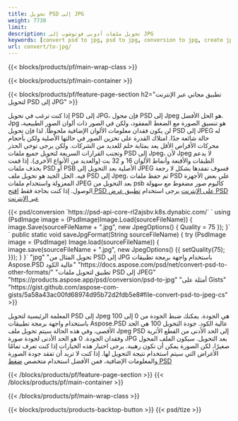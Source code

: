 ```yaml
---
title: تحويل PSD إلى JPG
weight: 7730
limit: 
description: تحويل ملفات أدوبي فوتوشوب إلى JPG
keywords: [convert psd to jpg, psd to jpg, conversion to jpg, create jpg from psd, print psd as jpg]
url: convert/to-jpg/
---
```


{{< blocks/products/pf/main-wrap-class >}}

{{< blocks/products/pf/main-container >}}

{{< blocks/products/pf/feature-page-section h2="تطبيق مجاني عبر الإنترنت لتحويل PSD إلى JPG" >}}
<p>إذا كنت ترغب في تحويل PSD إلى JPG، فإن محول PSD إلى Jpeg هو الحل الأفضل. Jpg هو تنسيق الصورة مع الضغط المفقود، ولكن في الصور ذات ألوان الصور الطبيعية، لن يكون فقدان معلومات الألوان الإضافية ملحوظًا. لذا فإن تحويل PSD إلى JPEG له حالة شائعة جدًا. امتلاك القدرة على تخزين الصور في حالتها الأصلية ولكن بأحجام محركات الأقراص الأقل يعد بمثابة حلم للعديد من الشركات. ولكن يرجى توخي الحذر وتجنب القرارات السريعة لتحويل جميع ملفات PSD إلى Jpeg، لأن Jpeg لا يدعم الطبقات والأقنعة وأنماط الألوان 16 و 32 بت (والعديد من الأنواع الأخرى). إذا قمت بحذف ملفات PSD أو PSB الأصلية بعد التحويل إلى JPEG فسوف تفقدها بشكل لا رجعة فيه. الحل الجيد هو تحويل ملف PSD إلى Jpeg، ثم حفظ ملفات PSD على بعض الأجهزة المعزولة واستخدام ملفات JPEG بعد التحويل من psb كألبوم صور مضغوط مع سهولة الوصول. إذا كنت بحاجة فقط <a href="/psd/view">افتح PSD على الإنترنت</a> يرجى استخدام <a href="/psd/view">تطبيق عرض PSD عبر الإنترنت</a></p>
{{< psd/conversion `https://psd-api-core-rl2ajsbv.k8s.dynabic.com/` 
`    using (PsdImage image = (PsdImage)Image.Load(sourceFileName))
    {
        image.Save(sourceFileName + ".jpg",  new JpegOptions() { Quality = 75 });
    }` 
`    public static void saveJpgFormat(String sourceFileName) {
        try (PsdImage image = (PsdImage) Image.load(sourceFileName)) {
            image.save(sourceFileName + ".jpg", new JpegOptions() {{
                setQuality(75);
            }});
        }
    }` 
		"jpg" 
"تحويل المثال من PSD إلى JPG باستخدام واجهة برمجة تطبيقات Aspose.PSD عالية الكود"  "https://docs.aspose.com/psd/net/convert-psd-to-other-formats/" 
"تطبيق لتحويل ملفات PSD إلى JPEG" "https://products.aspose.app/psd/conversion/psd-to-jpg" 
"أمثلة على Gists" "https://gist.github.com/aspose-com-gists/5a58a43ac00fd68974d95b72d2fdb5e8#file-convert-psd-to-jpeg-cs" >}}
<p>المعلمة الرئيسية لتحويل PSD إلى Jpeg هي الجودة. يمكنك ضبط الجودة من 0 إلى 100 باستخدام واجهة برمجة تطبيقات Aspose.PSD عالية الكود. جودة التحويل 100 هي الحد الأقصى، وفي هذه الحالة سيتم تحويل ملف Jpeg PSD إلى الحد الأدنى من القطع الأثرية وفقدان الجودة. 0 هو الحد الأدنى لجودة صورة JPG بعد التحويل. سيكون الملف المحول صغيرًا، لكن الصورة يمكن أن تكون رهيبة. يرجى اختيار هذه الخيارات إذا كنت تعرف تمامًا الأغراض التي سيتم استخدام نتيجة التحويل لها. إذا كنت لا تريد أن تفقد جودة الصورة والمعلومات الإضافية، فمن الأفضل استخدام متخصص <a href="/psd/reduce-size">ضغط PSD</a></p>
{{< /blocks/products/pf/feature-page-section >}}
{{< /blocks/products/pf/main-container >}}


{{< /blocks/products/pf/main-wrap-class >}}

{{< blocks/products/products-backtop-button >}}
{{< psd/tize >}}
